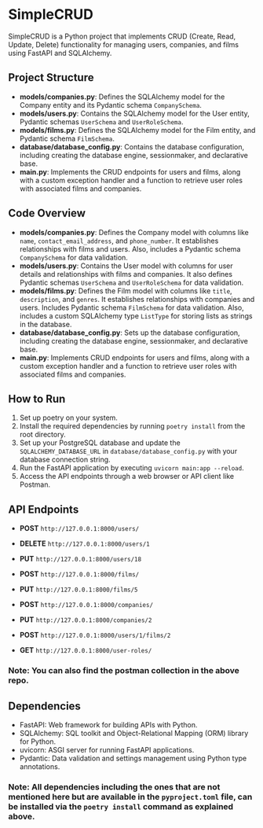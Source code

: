 # SimpleCRUD

SimpleCRUD is a Python project that implements CRUD (Create, Read, Update, Delete) functionality for managing users, companies, and films using FastAPI and SQLAlchemy.

## Project Structure

- **models/companies.py**: Defines the SQLAlchemy model for the Company entity and its Pydantic schema `CompanySchema`.
- **models/users.py**: Contains the SQLAlchemy model for the User entity, Pydantic schemas `UserSchema` and `UserRoleSchema`.
- **models/films.py**: Defines the SQLAlchemy model for the Film entity, and Pydantic schema `FilmSchema`.
- **database/database_config.py**: Contains the database configuration, including creating the database engine, sessionmaker, and declarative base.
- **main.py**: Implements the CRUD endpoints for users and films, along with a custom exception handler and a function to retrieve user roles with associated films and companies.

## Code Overview

- **models/companies.py**: Defines the Company model with columns like `name`, `contact_email_address`, and `phone_number`. It establishes relationships with films and users. Also, includes a Pydantic schema `CompanySchema` for data validation.
- **models/users.py**: Contains the User model with columns for user details and relationships with films and companies. It also defines Pydantic schemas `UserSchema` and `UserRoleSchema` for data validation.
- **models/films.py**: Defines the Film model with columns like `title`, `description`, and `genres`. It establishes relationships with companies and users. Includes Pydantic schema `FilmSchema` for data validation. Also, includes a custom SQLAlchemy type `ListType` for storing lists as strings in the database.
- **database/database_config.py**: Sets up the database configuration, including creating the database engine, sessionmaker, and declarative base.
- **main.py**: Implements CRUD endpoints for users and films, along with a custom exception handler and a function to retrieve user roles with associated films and companies.

## How to Run
1. Set up poetry on your system.
1. Install the required dependencies by running `poetry install` from the root directory.
2. Set up your PostgreSQL database and update the `SQLALCHEMY_DATABASE_URL` in `database/database_config.py` with your database connection string.
3. Run the FastAPI application by executing `uvicorn main:app --reload`.
4. Access the API endpoints through a web browser or API client like Postman.

## API Endpoints
- **POST** ```http://127.0.0.1:8000/users/```

- **DELETE** ```http://127.0.0.1:8000/users/1```
- **PUT** ```http://127.0.0.1:8000/users/18```
- **POST** ```http://127.0.0.1:8000/films/```
- **PUT** ```http://127.0.0.1:8000/films/5```
- **POST** ```http://127.0.0.1:8000/companies/```
- **PUT** ```http://127.0.0.1:8000/companies/2```
- **POST** ```http://127.0.0.1:8000/users/1/films/2```
- **GET** ```http://127.0.0.1:8000/user-roles/```

### Note: You can also find the postman collection in the above repo.

## Dependencies

- FastAPI: Web framework for building APIs with Python.
- SQLAlchemy: SQL toolkit and Object-Relational Mapping (ORM) library for Python.
- uvicorn: ASGI server for running FastAPI applications.
- Pydantic: Data validation and settings management using Python type annotations.

### **Note**: All dependencies including the ones that are not mentioned here but are available in the ```pyproject.toml``` file, can be installed via the ```poetry install``` command as explained above.
